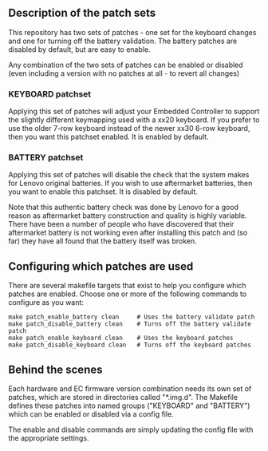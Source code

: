 Description of the patch sets
-----------------------------

This repository has two sets of patches - one set for the keyboard
changes and one for turning off the battery validation.  The battery
patches are disabled by default, but are easy to enable.

Any combination of the two sets of patches can be enabled or disabled
(even including a version with no patches at all - to revert all changes)

### KEYBOARD patchset

Applying this set of patches will adjust your Embedded Controller to support
the slightly different keymapping used with a xx20 keyboard.  If you prefer
to use the older 7-row keyboard instead of the newer xx30 6-row keyboard, then
you want this patchset enabled.  It is enabled by default.

### BATTERY patchset

Applying this set of patches will disable the check that the system makes for
Lenovo original batteries.  If you wish to use aftermarket batteries, then
you want to enable this patchset.  It is disabled by default.

Note that this authentic battery check was done by Lenovo for a good reason
as aftermarket battery construction and quality is highly variable.  There
have been a number of people who have discovered that their aftermarket
battery is not working even after installing this patch and (so far) they
have all found that the battery itself was broken.

Configuring which patches are used
----------------------------------

There are several makefile targets that exist to help you configure which
patches are enabled.  Choose one or more of the following commands to
configure as you want:

    make patch_enable_battery clean     # Uses the battery validate patch
    make patch_disable_battery clean    # Turns off the battery validate patch
    make patch_enable_keyboard clean    # Uses the keyboard patches
    make patch_disable_keyboard clean   # Turns off the keyboard patches

Behind the scenes
-----------------

Each hardware and EC firmware version combination needs its own set of
patches, which are stored in directories called "*.img.d".  The Makefile
defines these patches into named groups ("KEYBOARD" and "BATTERY") which
can be enabled or disabled via a config file.

The enable and disable commands are simply updating the config file with
the appropriate settings.
